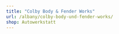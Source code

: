 ```yaml
---
title: "Colby Body & Fender Works"
url: /albany/colby-body-und-fender-works/
shop: Autowerkstatt
---
```

